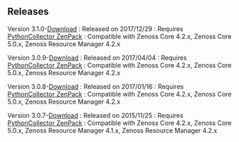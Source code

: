 Releases
--------

Version 3.1.0-<a rel="nofollow" class="external" href="http://wiki.zenoss.org/download/zenpacks/ZenPacks.zenoss.MySqlMonitor/3.1.0/ZenPacks.zenoss.MySqlMonitor-3.1.0.egg">Download</a>
:    Released on 2017/12/29
:    Requires <a href="/product/zenpacks/pythoncollector" title="ZenPack:PythonCollector">PythonCollector ZenPack</a>
:    Compatible with Zenoss Core 4.2.x, Zenoss Core 5.0.x, Zenoss Resource Manager 4.2.x

Version 3.0.9-<a rel="nofollow" class="external" href="http://wiki.zenoss.org/download/zenpacks/ZenPacks.zenoss.MySqlMonitor/3.0.9/ZenPacks.zenoss.MySqlMonitor-3.0.9.egg">Download</a>
:    Released on 2017/04/04
:    Requires <a href="/product/zenpacks/pythoncollector" title="ZenPack:PythonCollector">PythonCollector ZenPack</a>
:    Compatible with Zenoss Core 4.2.x, Zenoss Core 5.0.x, Zenoss Resource Manager 4.2.x

Version 3.0.8-<a rel="nofollow" class="external" href="http://wiki.zenoss.org/download/zenpacks/ZenPacks.zenoss.MySqlMonitor/3.0.8/ZenPacks.zenoss.MySqlMonitor-3.0.8.egg">Download</a>
:    Released on 2017/01/16
:    Requires <a href="/product/zenpacks/pythoncollector" title="ZenPack:PythonCollector">PythonCollector ZenPack</a>
:    Compatible with Zenoss Core 4.2.x, Zenoss Core 5.0.x, Zenoss Resource Manager 4.2.x

Version 3.0.7-<a rel="nofollow" class="external" href="http://wiki.zenoss.org/download/zenpacks/ZenPacks.zenoss.MySqlMonitor/3.0.7/ZenPacks.zenoss.MySqlMonitor-3.0.7.egg">Download</a>
:    Released on 2015/11/25
:    Requires <a href="/product/zenpacks/pythoncollector" title="ZenPack:PythonCollector">PythonCollector ZenPack</a>
:    Compatible with Zenoss Core 4.2.x, Zenoss Core 5.0.x, Zenoss Resource Manager 4.1.x, Zenoss Resource Manager 4.2.x

